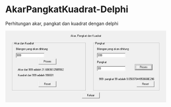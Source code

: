 # AkarPangkatKuadrat-Delphi
Perhitungan akar, pangkat dan kuadrat dengan delphi

![ss](https://raw.githubusercontent.com/SuryaAWS/AkarPangkatKuadrat-Delphi/master/ss.JPG)
